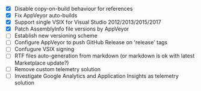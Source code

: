 - [x] Disable copy-on-build behaviour for references
- [x] Fix AppVeyor auto-builds
- [x] Support single VSIX for Visual Studio 2012/2013/2015/2017
- [x] Patch AssemblyInfo file versions by AppVeyor
- [ ] Establish new versioning scheme
- [ ] Configure AppVeyor to push GitHub Release on 'release' tags
- [ ] Confugure VSIX signing
- [ ] RTF files auto-generation from markdown (or markdown is ok with latest Marketplace update?)
- [ ] Remove custom telemetry solution
- [ ] Investigate Google Analytics and Application Insights as telemetry solution
